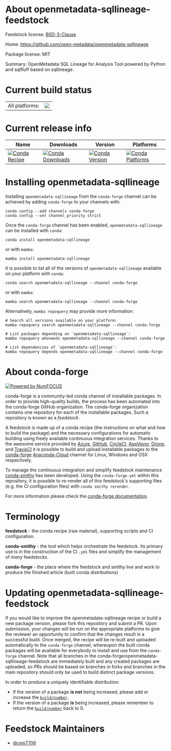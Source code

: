 About openmetadata-sqllineage-feedstock
=======================================

Feedstock license: [BSD-3-Clause](https://github.com/conda-forge/openmetadata-sqllineage-feedstock/blob/main/LICENSE.txt)

Home: https://github.com/open-metadata/openmetadata-sqllineage

Package license: MIT

Summary: OpenMetadata SQL Lineage for Analysis Tool powered by Python and sqlfluff based on sqllineage.

Current build status
====================


<table><tr><td>All platforms:</td>
    <td>
      <a href="https://dev.azure.com/conda-forge/feedstock-builds/_build/latest?definitionId=19474&branchName=main">
        <img src="https://dev.azure.com/conda-forge/feedstock-builds/_apis/build/status/openmetadata-sqllineage-feedstock?branchName=main">
      </a>
    </td>
  </tr>
</table>

Current release info
====================

| Name | Downloads | Version | Platforms |
| --- | --- | --- | --- |
| [![Conda Recipe](https://img.shields.io/badge/recipe-openmetadata--sqllineage-green.svg)](https://anaconda.org/conda-forge/openmetadata-sqllineage) | [![Conda Downloads](https://img.shields.io/conda/dn/conda-forge/openmetadata-sqllineage.svg)](https://anaconda.org/conda-forge/openmetadata-sqllineage) | [![Conda Version](https://img.shields.io/conda/vn/conda-forge/openmetadata-sqllineage.svg)](https://anaconda.org/conda-forge/openmetadata-sqllineage) | [![Conda Platforms](https://img.shields.io/conda/pn/conda-forge/openmetadata-sqllineage.svg)](https://anaconda.org/conda-forge/openmetadata-sqllineage) |

Installing openmetadata-sqllineage
==================================

Installing `openmetadata-sqllineage` from the `conda-forge` channel can be achieved by adding `conda-forge` to your channels with:

```
conda config --add channels conda-forge
conda config --set channel_priority strict
```

Once the `conda-forge` channel has been enabled, `openmetadata-sqllineage` can be installed with `conda`:

```
conda install openmetadata-sqllineage
```

or with `mamba`:

```
mamba install openmetadata-sqllineage
```

It is possible to list all of the versions of `openmetadata-sqllineage` available on your platform with `conda`:

```
conda search openmetadata-sqllineage --channel conda-forge
```

or with `mamba`:

```
mamba search openmetadata-sqllineage --channel conda-forge
```

Alternatively, `mamba repoquery` may provide more information:

```
# Search all versions available on your platform:
mamba repoquery search openmetadata-sqllineage --channel conda-forge

# List packages depending on `openmetadata-sqllineage`:
mamba repoquery whoneeds openmetadata-sqllineage --channel conda-forge

# List dependencies of `openmetadata-sqllineage`:
mamba repoquery depends openmetadata-sqllineage --channel conda-forge
```


About conda-forge
=================

[![Powered by
NumFOCUS](https://img.shields.io/badge/powered%20by-NumFOCUS-orange.svg?style=flat&colorA=E1523D&colorB=007D8A)](https://numfocus.org)

conda-forge is a community-led conda channel of installable packages.
In order to provide high-quality builds, the process has been automated into the
conda-forge GitHub organization. The conda-forge organization contains one repository
for each of the installable packages. Such a repository is known as a *feedstock*.

A feedstock is made up of a conda recipe (the instructions on what and how to build
the package) and the necessary configurations for automatic building using freely
available continuous integration services. Thanks to the awesome service provided by
[Azure](https://azure.microsoft.com/en-us/services/devops/), [GitHub](https://github.com/),
[CircleCI](https://circleci.com/), [AppVeyor](https://www.appveyor.com/),
[Drone](https://cloud.drone.io/welcome), and [TravisCI](https://travis-ci.com/)
it is possible to build and upload installable packages to the
[conda-forge](https://anaconda.org/conda-forge) [Anaconda-Cloud](https://anaconda.org/)
channel for Linux, Windows and OSX respectively.

To manage the continuous integration and simplify feedstock maintenance
[conda-smithy](https://github.com/conda-forge/conda-smithy) has been developed.
Using the ``conda-forge.yml`` within this repository, it is possible to re-render all of
this feedstock's supporting files (e.g. the CI configuration files) with ``conda smithy rerender``.

For more information please check the [conda-forge documentation](https://conda-forge.org/docs/).

Terminology
===========

**feedstock** - the conda recipe (raw material), supporting scripts and CI configuration.

**conda-smithy** - the tool which helps orchestrate the feedstock.
                   Its primary use is in the construction of the CI ``.yml`` files
                   and simplify the management of *many* feedstocks.

**conda-forge** - the place where the feedstock and smithy live and work to
                  produce the finished article (built conda distributions)


Updating openmetadata-sqllineage-feedstock
==========================================

If you would like to improve the openmetadata-sqllineage recipe or build a new
package version, please fork this repository and submit a PR. Upon submission,
your changes will be run on the appropriate platforms to give the reviewer an
opportunity to confirm that the changes result in a successful build. Once
merged, the recipe will be re-built and uploaded automatically to the
`conda-forge` channel, whereupon the built conda packages will be available for
everybody to install and use from the `conda-forge` channel.
Note that all branches in the conda-forge/openmetadata-sqllineage-feedstock are
immediately built and any created packages are uploaded, so PRs should be based
on branches in forks and branches in the main repository should only be used to
build distinct package versions.

In order to produce a uniquely identifiable distribution:
 * If the version of a package **is not** being increased, please add or increase
   the [``build/number``](https://docs.conda.io/projects/conda-build/en/latest/resources/define-metadata.html#build-number-and-string).
 * If the version of a package **is** being increased, please remember to return
   the [``build/number``](https://docs.conda.io/projects/conda-build/en/latest/resources/define-metadata.html#build-number-and-string)
   back to 0.

Feedstock Maintainers
=====================

* [@rxm7706](https://github.com/rxm7706/)

